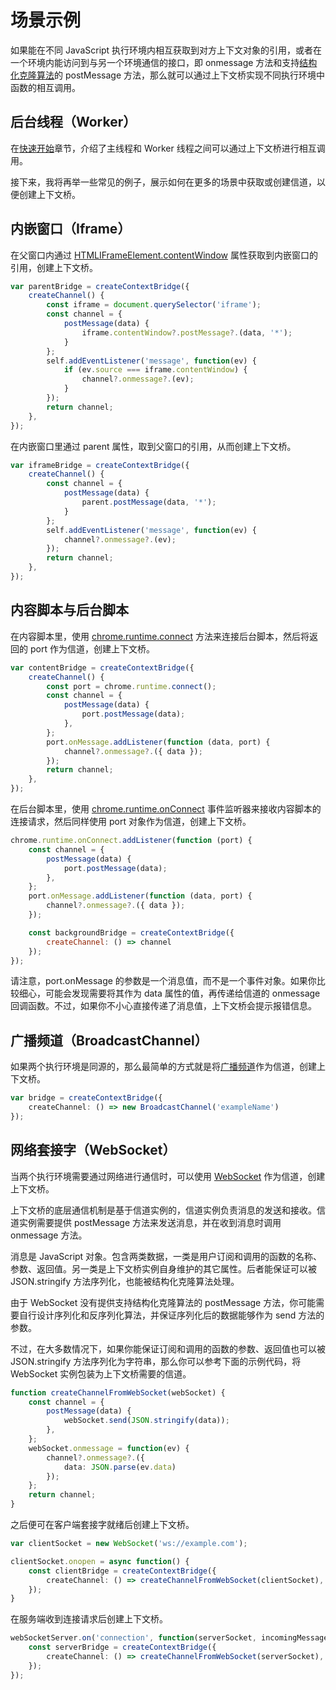 # 场景示例

如果能在不同 JavaScript 执行环境内相互获取到对方上下文对象的引用，或者在一个环境内能访问到与另一个环境通信的接口，即
onmessage 方法和支持[结构化克隆算法](https://developer.mozilla.org/zh-CN/docs/Web/API/Web_Workers_API/Structured_clone_algorithm)的 postMessage 方法，那么就可以通过上下文桥实现不同执行环境中函数的相互调用。

## 后台线程（Worker）

在[快速开始](./quick-start.md)章节，介绍了主线程和 Worker 线程之间可以通过上下文桥进行相互调用。

接下来，我将再举一些常见的例子，展示如何在更多的场景中获取或创建信道，以便创建上下文桥。

## 内嵌窗口（Iframe）

在父窗口内通过 [HTMLIFrameElement.contentWindow](https://developer.mozilla.org/zh-CN/docs/Web/API/HTMLIFrameElement/contentWindow) 属性获取到内嵌窗口的引用，创建上下文桥。

```typescript
var parentBridge = createContextBridge({
    createChannel() {
        const iframe = document.querySelector('iframe');
        const channel = {
            postMessage(data) {
                iframe.contentWindow?.postMessage?.(data, '*');
            }
        };
        self.addEventListener('message', function(ev) {
            if (ev.source === iframe.contentWindow) {
                channel?.onmessage?.(ev);
            }
        });
        return channel;
    },
});
```

在内嵌窗口里通过 parent 属性，取到父窗口的引用，从而创建上下文桥。

```typescript
var iframeBridge = createContextBridge({
    createChannel() {
        const channel = {
            postMessage(data) {
                parent.postMessage(data, '*');
            }
        };
        self.addEventListener('message', function(ev) {
            channel?.onmessage?.(ev);
        });
        return channel;
    },
});
```

## 内容脚本与后台脚本

在内容脚本里，使用 [chrome.runtime.connect](https://developer.chrome.com/docs/extensions/reference/runtime/#method-connect) 方法来连接后台脚本，然后将返回的 port 作为信道，创建上下文桥。

```javascript
var contentBridge = createContextBridge({
    createChannel() {
        const port = chrome.runtime.connect();
        const channel = {
            postMessage(data) {
                port.postMessage(data);
            },
        };
        port.onMessage.addListener(function (data, port) {
            channel?.onmessage?.({ data });
        });
        return channel;
    },
});
```

在后台脚本里，使用 [chrome.runtime.onConnect](https://developer.chrome.com/docs/extensions/reference/runtime/#event-onConnect) 事件监听器来接收内容脚本的连接请求，然后同样使用 port 对象作为信道，创建上下文桥。

```javascript
chrome.runtime.onConnect.addListener(function (port) {
    const channel = {
        postMessage(data) {
            port.postMessage(data);
        },
    };
    port.onMessage.addListener(function (data, port) {
        channel?.onmessage?.({ data });
    });

    const backgroundBridge = createContextBridge({
        createChannel: () => channel
    });
});
```

请注意，port.onMessage 的参数是一个消息值，而不是一个事件对象。如果你比较细心，可能会发现需要将其作为 data 属性的值，再传递给信道的 onmessage 回调函数。不过，如果你不小心直接传递了消息值，上下文桥会提示报错信息。

## 广播频道（BroadcastChannel）

如果两个执行环境是同源的，那么最简单的方式就是将[广播频道](https://developer.mozilla.org/zh-CN/docs/Web/API/BroadcastChannel)作为信道，创建上下文桥。

```typescript
var bridge = createContextBridge({
    createChannel: () => new BroadcastChannel('exampleName')
});
```

## 网络套接字（WebSocket）

当两个执行环境需要通过网络进行通信时，可以使用 [WebSocket](https://developer.mozilla.org/zh-CN/docs/Web/API/WebSocket) 作为信道，创建上下文桥。

上下文桥的底层通信机制是基于信道实例的，信道实例负责消息的发送和接收。信道实例需要提供 postMessage 方法来发送消息，并在收到消息时调用
onmessage 方法。

消息是 JavaScript 对象。包含两类数据，一类是用户订阅和调用的函数的名称、参数、返回值。另一类是上下文桥实例自身维护的其它属性。后者能保证可以被
JSON.stringify 方法序列化，也能被结构化克隆算法处理。

由于 WebSocket 没有提供支持结构化克隆算法的 postMessage 方法，你可能需要自行设计序列化和反序列化算法，并保证序列化后的数据能够作为
send 方法的参数。

不过，在大多数情况下，如果你能保证订阅和调用的函数的参数、返回值也可以被 JSON.stringify 方法序列化为字符串，那么你可以参考下面的示例代码，将
WebSocket 实例包装为上下文桥需要的信道。

```typescript
function createChannelFromWebSocket(webSocket) {
    const channel = {
        postMessage(data) {
            webSocket.send(JSON.stringify(data));
        },
    };
    webSocket.onmessage = function(ev) {
        channel?.onmessage?.({
            data: JSON.parse(ev.data)
        });
    };
    return channel;
}
```

之后便可在客户端套接字就绪后创建上下文桥。

```typescript
var clientSocket = new WebSocket('ws://example.com');

clientSocket.onopen = async function() {
    const clientBridge = createContextBridge({
        createChannel: () => createChannelFromWebSocket(clientSocket),
    });
}
```

在服务端收到连接请求后创建上下文桥。

```typescript
webSocketServer.on('connection', function(serverSocket, incomingMessage) {
    const serverBridge = createContextBridge({
        createChannel: () => createChannelFromWebSocket(serverSocket),
    });
});
```
